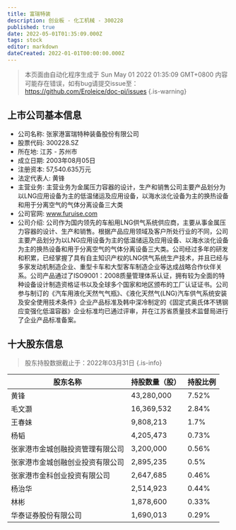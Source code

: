 ```yaml
---
title: 富瑞特装
description: 创业板 - 化工机械 - 300228
published: true
date: 2022-05-01T01:35:09.000Z
tags: stock
editor: markdown
dateCreated: 2022-01-01T00:00:00.000Z
---
```


> 本页面由自动化程序生成于 Sun May 01 2022 01:35:09 GMT+0800
> 内容可能存在错误，如有bug请提交issue至：https://github.com/Eroleice/doc-pi/issues
{.is-warning}

## 上市公司基本信息
- 公司名称: 张家港富瑞特种装备股份有限公司
- 股票代码: 300228.SZ
- 所在地: 江苏 - 苏州市
- 成立日期: 2003年08月05日
- 注册资本: 57,540.635万元
- 法定代表人: 黄锋
- 主营业务: 主营业务为金属压力容器的设计，生产和销售公司主要产品划分为以LNG应用设备为主的低温储运及应用设备，以海水淡化设备为主的换热设备和用于分离空气的气体分离设备三大类
- 公司官网: www.furuise.com
- 公司介绍: 公司作为国内领先的车船用LNG供气系统供应商，主要从事金属压力容器的设计、生产和销售。根据产品应用领域及客户所处行业的不同，公司主要产品划分为以LNG应用设备为主的低温储运及应用设备、以海水淡化设备为主的换热设备和用于分离空气的气体分离设备三大类。公司经过多年的研发和积累，已经掌握了具有自主知识产权的LNG供气系统生产技术，并且已经与多家发动机制造企业、重型卡车和大型客车制造企业等达成战略合作伙伴关系。公司产品通过了ISO9001：2008质量管理体系认证，拥有较为全面的特种设备设计制造资格证书以及全球多个国家和地区颁布的工厂认证证书。公司参与制订的《汽车用液化天然气气瓶》、《液化天然气(LNG)汽车供气系统安装及安全使用技术条件》企业产品标准及韩中深冷制定的《固定式奥氏体不锈钢应变强化低温容器》企业标准均已通过评审，并在江苏省质量技术监督局进行了企业产品标准备案。


## 十大股东信息
> 股东持股数据截止于：2022年03月31日
{.is-info}

| 股东名称 | 持股数量（股） | 持股比例 |
| --- | --- | --- |
| 黄锋 | 43,280,000 | 7.52% |
| 毛文灏 | 16,369,532 | 2.84% |
| 王春妹 | 9,808,213 | 1.7% |
| 杨韬 | 4,205,473 | 0.73% |
| 张家港市金城创融投资管理有限公司 | 3,200,000 | 0.56% |
| 张家港市金城创融创业投资有限公司 | 2,895,235 | 0.5% |
| 张家港市金科创业投资有限公司 | 2,647,685 | 0.46% |
| 杨治华 | 2,514,923 | 0.44% |
| 林彬 | 1,878,600 | 0.33% |
| 华泰证券股份有限公司 | 1,690,013 | 0.29% |




